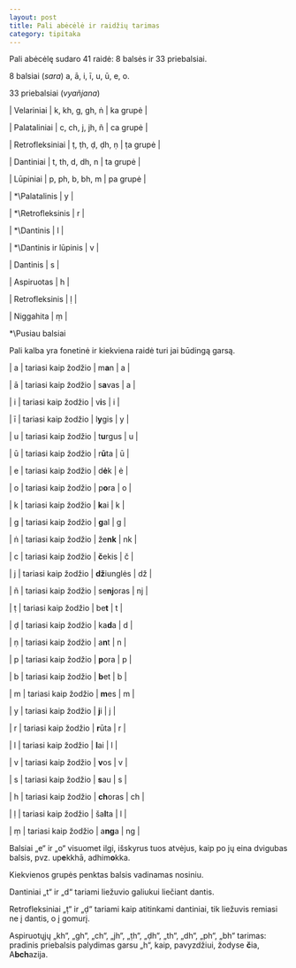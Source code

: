 ```yaml
---
layout: post
title: Pali abėcėlė ir raidžių tarimas
category: tipitaka
---
```


Pali abėcėlę sudaro 41 raidė: 8 balsės ir 33 priebalsiai.

8 balsiai (*sara*) a, ā, i, ī, u, ū, e, o.

33 priebalsiai (*vyañjana*)

| Velariniai |      k, kh, g, gh, ṅ | ka grupė |

| Palataliniai |    c, ch, j, jh, ñ | ca grupė |

| Retrofleksiniai | ṭ, ṭh, ḍ, ḍh, ṇ | ṭa grupė | 

| Dantiniai |       t, th, d, dh, n | ta grupė |

| Lūpiniai |        p, ph, b, bh, m | pa grupė |

| *\Palatalinis | y |

| *\Retrofleksinis | r |

| *\Dantinis | l |

| *\Dantinis ir lūpinis | v |

| Dantinis | s |

| Aspiruotas | h |

| Retrofleksinis | ḷ |

| Niggahita | ṃ |

*\Pusiau balsiai

Pali kalba yra fonetinė ir kiekviena raidė turi jai būdingą garsą.

| a | tariasi kaip žodžio | m**a**n | a |

| ā | tariasi kaip žodžio | s**a**vas | a |
<!--break-->

| i | tariasi kaip žodžio | v**i**s | i |

| ī | tariasi kaip žodžio | l**y**gis | y |

| u | tariasi kaip žodžio | t**u**rgus | u |

| ū | tariasi kaip žodžio | r**ū**ta | ū |

| e | tariasi kaip žodžio | d**ė**k | ė |

| o | tariasi kaip žodžio | p**o**ra | o |

| k | tariasi kaip žodžio | **k**ai | k |

| g | tariasi kaip žodžio | **g**al | g |

| ṅ | tariasi kaip žodžio | že**nk** | nk |

| c | tariasi kaip žodžio | **č**ekis | č |

| j | tariasi kaip žodžio | **dž**iunglės | dž |

| ñ | tariasi kaip žodžio | se**nj**oras | nj |

| ṭ | tariasi kaip žodžio | be**t** | t |

| ḍ | tariasi kaip žodžio | ka**d**a | d |

| ṇ | tariasi kaip žodžio | a**n**t | n |

| p | tariasi kaip žodžio | **p**ora | p |

| b | tariasi kaip žodžio | **b**et | b |

| m | tariasi kaip žodžio | **m**es | m |

| y | tariasi kaip žodžio | **j**i | j |

| r | tariasi kaip žodžio | **r**ūta | r |

| l | tariasi kaip žodžio | **l**ai | l |

| v | tariasi kaip žodžio | **v**os | v |

| s | tariasi kaip žodžio | **s**au | s |

| h | tariasi kaip žodžio | **ch**oras | ch |

| ḷ | tariasi kaip žodžio | ša**l**ta | l |

| ṃ | tariasi kaip žodžio | a**ng**a | ng |

Balsiai „e“ ir „o“ visuomet ilgi, išskyrus tuos atvėjus, kaip po jų eina dvigubas balsis, pvz. up**e**kkhā, adhim**o**kka.

Kiekvienos grupės penktas balsis vadinamas nosiniu.

Dantiniai „t“ ir „d“ tariami liežuvio galiukui liečiant dantis.

Retrofleksiniai „ṭ“ ir „ḍ“ tariami kaip atitinkami dantiniai, tik liežuvis remiasi ne į dantis, o į gomurį.

Aspiruotųjų „kh“, „gh“, „ch“, „jh“, „ṭh“, „ḍh“, „th“, „dh“, „ph“, „bh“ tarimas: pradinis priebalsis palydimas garsu „h“, kaip, pavyzdžiui, žodyse **č**ia, A**bch**azija. 
